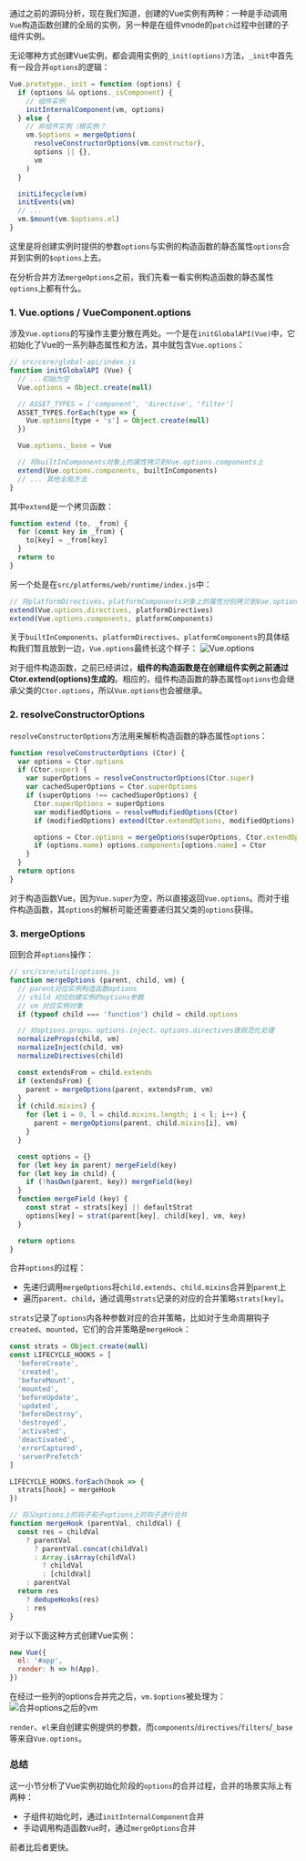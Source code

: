 通过之前的源码分析，现在我们知道，创建的Vue实例有两种：一种是手动调用`Vue`构造函数创建的全局的实例，另一种是在组件vnode的`patch`过程中创建的子组件实例。

无论哪种方式创建Vue实例，都会调用实例的`_init(options)`方法，`_init`中首先有一段合并`options`的逻辑：
```js
Vue.prototype._init = function (options) {
  if (options && options._isComponent) {
    // 组件实例
    initInternalComponent(vm, options)
  } else {
    // 非组件实例（根实例？
    vm.$options = mergeOptions(
      resolveConstructorOptions(vm.constructor),
      options || {},
      vm
    )
  }

  initLifecycle(vm)
  initEvents(vm)
  // ...
  vm.$mount(vm.$options.el)
}
```

这里是将创建实例时提供的参数`options`与实例的构造函数的静态属性`options`合并到实例的`$options`上去。

<!-- 实例的构造函数的静态属性`options`是通过`resolveConstructorOptions(vm.constructor)`解析获取的，你可能会感到疑惑——实例的构造函数不就是Vue吗？那么对应的`options`不就是`Vue.options`吗？为什么还要去解析它？事实上，实例的构造函数并不一定是Vue，组件实例是通过组件构造函数创建的，不同的组件对应的构造你函数的`options`自然不同。 -->

<!-- 而根据实例的类型，`vm.$options`的合并处理又分为两种方式——`initInternalComponent`和`mergeOptions`。其中`initInternalComponent`在`3.2`小节已经分析过，本节仅分析`mergeOptions`的流程。 -->

在分析合并方法`mergeOptions`之前，我们先看一看实例构造函数的静态属性`options`上都有什么。

### 1. Vue.options / VueComponent.options
涉及`Vue.options`的写操作主要分散在两处。一个是在`initGlobalAPI(Vue)`中，它初始化了Vue的一系列静态属性和方法，其中就包含`Vue.options`：
```js
// src/core/global-api/index.js
function initGlobalAPI (Vue) {
  // ...初始为空
  Vue.options = Object.create(null)

  // ASSET_TYPES = ['component', 'directive', 'filter']
  ASSET_TYPES.forEach(type => {
    Vue.options[type + 's'] = Object.create(null)
  })

  Vue.options._base = Vue

  // 将builtInComponents对象上的属性拷贝到Vue.options.components上
  extend(Vue.options.components, builtInComponents)
  // ... 其他全局方法
}
```

其中`extend`是一个拷贝函数：
```js
function extend (to, _from) {
  for (const key in _from) {
    to[key] = _from[key]
  }
  return to
}
```

另一个处是在`src/platforms/web/runtime/index.js`中：
```js
// 将platformDirectives、platformComponents对象上的属性分别拷贝到Vue.options.directives、Vue.options.components上
extend(Vue.options.directives, platformDirectives)
extend(Vue.options.components, platformComponents)
```

关于`builtInComponents`、`platformDirectives`、`platformComponents`的具体结构我们暂且放到一边，`Vue.options`最终长这个样子：
![Vue.options](https://pic.downk.cc/item/5f588c47160a154a67f06d84.jpg)

对于组件构造函数，之前已经讲过，**组件的构造函数是在创建组件实例之前通过Ctor.extend(options)生成的**。相应的，组件构造函数的静态属性`options`也会继承父类的`Ctor.options`，所以`Vue.options`也会被继承。

### 2. resolveConstructorOptions
`resolveConstructorOptions`方法用来解析构造函数的静态属性`options`：
```js
function resolveConstructorOptions (Ctor) {
  var options = Ctor.options
  if (Ctor.super) {
    var superOptions = resolveConstructorOptions(Ctor.super)
    var cachedSuperOptions = Ctor.superOptions
    if (superOptions !== cachedSuperOptions) {
      Ctor.superOptions = superOptions
      var modifiedOptions = resolveModifiedOptions(Ctor)
      if (modifiedOptions) extend(Ctor.extendOptions, modifiedOptions)

      options = Ctor.options = mergeOptions(superOptions, Ctor.extendOptions)
      if (options.name) options.components[options.name] = Ctor
    }
  }
  return options
}
```

对于构造函数Vue，因为`Vue.super`为空，所以直接返回`Vue.options`。而对于组件构造函数，其`options`的解析可能还需要递归其父类的`options`获得。

### 3. mergeOptions
回到合并`options`操作：
```js
// src/core/util/options.js
function mergeOptions (parent, child, vm) {
  // parent对应实例构造函数options
  // child 对应创建实例的options参数
  // vm 对应实例对象
  if (typeof child === 'function') child = child.options

  // 对options.props、options.inject、options.directives做规范化处理
  normalizeProps(child, vm)
  normalizeInject(child, vm)
  normalizeDirectives(child)

  const extendsFrom = child.extends
  if (extendsFrom) {
    parent = mergeOptions(parent, extendsFrom, vm)
  }
  if (child.mixins) {
    for (let i = 0, l = child.mixins.length; i < l; i++) {
      parent = mergeOptions(parent, child.mixins[i], vm)
    }
  }

  const options = {}
  for (let key in parent) mergeField(key)
  for (let key in child) {
    if (!hasOwn(parent, key)) mergeField(key)
  }
  function mergeField (key) {
    const strat = strats[key] || defaultStrat
    options[key] = strat(parent[key], child[key], vm, key)
  }

  return options
}
```

合并`options`的过程：
- 先递归调用`mergeOptions`将`child.extends`、`child.mixins`合并到`parent`上
- 遍历`parent`、`child`，通过调用`strats`记录的对应的合并策略`strats[key]`。

`strats`记录了`options`内各种参数对应的合并策略，比如对于生命周期钩子`created`、`mounted`，它们的合并策略是`mergeHook`：
```js
const strats = Object.create(null)
const LIFECYCLE_HOOKS = [
  'beforeCreate',
  'created',
  'beforeMount',
  'mounted',
  'beforeUpdate',
  'updated',
  'beforeDestroy',
  'destroyed',
  'activated',
  'deactivated',
  'errorCaptured',
  'serverPrefetch'
]

LIFECYCLE_HOOKS.forEach(hook => {
  strats[hook] = mergeHook
})

// 将父options上的钩子和子options上的钩子进行合并
function mergeHook (parentVal, childVal) {
  const res = childVal
    ? parentVal
      ? parentVal.concat(childVal)
      : Array.isArray(childVal)
        ? childVal
        : [childVal]
    : parentVal
  return res
    ? dedupeHooks(res)
    : res
}
```

对于以下面这种方式创建Vue实例：
```js
new Vue({
  el: '#app',
  render: h => h(App),
})
```

在经过一些列的options合并完之后，`vm.$options`被处理为：
![合并options之后的vm](https://img.imgdb.cn/item/60410c4f360785be5489cd14.jpg)

`render`、`el`来自创建实例提供的参数，而`components`/`directives`/`filters`/`_base`等来自`Vue.options`。

### 总结
这一小节分析了Vue实例初始化阶段的`options`的合并过程，合并的场景实际上有两种：
- 子组件初始化时，通过`initInternalComponent`合并
- 手动调用构造函数`Vue`时，通过`mergeOptions`合并

前者比后者更快。
